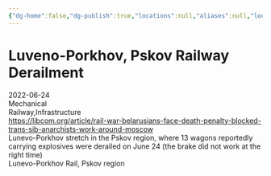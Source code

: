 ```yaml
---
{"dg-home":false,"dg-publish":true,"locations":null,"aliases":null,"location":"Lunevo-Porkhov Rail, Pskov region","title":"Luveno-Porkhov, Pskov Railway Derailment","tag":"mechanical, railway,infrastructure","date":"2022-06-24","permalink":"/luveno-porkhov-pskov-railway-derailment/","dgHomeLink":true,"dgPassFrontmatter":true}
---
```



# Luveno-Porkhov, Pskov Railway Derailment

2022-06-24  
Mechanical  
Railway,Infrastructure  
https://libcom.org/article/rail-war-belarusians-face-death-penalty-blocked-trans-sib-anarchists-work-around-moscow  
Lunevo-Porkhov stretch in the Pskov region, where 13 wagons reportedly carrying explosives were derailed on June 24 (the brake did not work at the right time)  
Lunevo-Porkhov Rail, Pskov region
